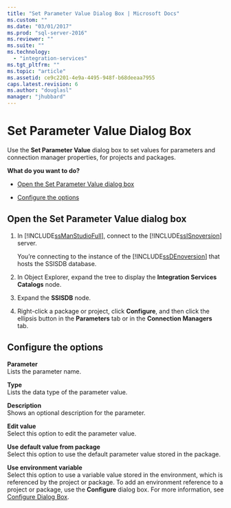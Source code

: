 ```yaml
---
title: "Set Parameter Value Dialog Box | Microsoft Docs"
ms.custom: ""
ms.date: "03/01/2017"
ms.prod: "sql-server-2016"
ms.reviewer: ""
ms.suite: ""
ms.technology: 
  - "integration-services"
ms.tgt_pltfrm: ""
ms.topic: "article"
ms.assetid: ce9c2201-4e9a-4495-948f-b68deeaa7955
caps.latest.revision: 6
ms.author: "douglasl"
manager: "jhubbard"
---
```

# Set Parameter Value Dialog Box
  Use the **Set Parameter Value** dialog box to set values for parameters and connection manager properties, for projects and packages.  
  
 **What do you want to do?**  
  
-   [Open the Set Parameter Value dialog box](#open_dialog)  
  
-   [Configure the options](#option)  
  
##  <a name="open_dialog"></a> Open the Set Parameter Value dialog box  
  
1.  In [!INCLUDE[ssManStudioFull](../../advanced-analytics/r-services/includes/ssmanstudiofull-md.md)], connect to the [!INCLUDE[ssISnoversion](../../advanced-analytics/r-services/includes/ssisnoversion-md.md)] server.  
  
     You’re connecting to the instance of the [!INCLUDE[ssDEnoversion](../../analysis-services/instances/install/windows/includes/ssdenoversion-md.md)] that hosts the SSISDB database.  
  
2.  In Object Explorer, expand the tree to display the **Integration Services Catalogs** node.  
  
3.  Expand the **SSISDB** node.  
  
4.  Right-click a package or project, click **Configure**, and then click the ellipsis button in the **Parameters** tab or in the **Connection Managers** tab.  
  
##  <a name="option"></a> Configure the options  
 **Parameter**  
 Lists the parameter name.  
  
 **Type**  
 Lists the data type of the parameter value.  
  
 **Description**  
 Shows an optional description for the parameter.  
  
 **Edit value**  
 Select this option to edit the parameter value.  
  
 **Use default value from package**  
 Select this option to use the default parameter value stored in the package.  
  
 **Use environment variable**  
 Select this option to use a variable value stored in the environment, which is referenced by the project or package. To add an environment reference to a project or package, use the **Configure** dialog box. For more information, see [Configure Dialog Box](../../integration-services/service/configure-dialog-box.md).  
  
  